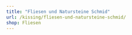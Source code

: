 ```yaml
---
title: "Fliesen und Natursteine Schmid"
url: /kissing/fliesen-und-natursteine-schmid/
shop: Fliesen
---
```

